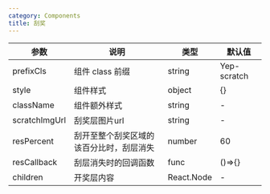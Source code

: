 ```yaml
---
category: Components
title: 刮奖
---
```


<DEMO>

| 参数      | 说明            | 类型   | 默认值      |
| --------- | --------------- | ------ | ----------- |
| prefixCls | 组件 class 前缀 | string | Yep-scratch |
| style     | 组件样式        | object | {}          |
| className | 组件额外样式    | string | -           |
| scratchImgUrl | 刮奖层图片url | string | -           |
| resPercent | 刮开至整个刮奖区域的该百分比时，刮层消失 | number | 60 |
| resCallback | 刮层消失时的回调函数    | func | ()=>{}          |
| children | 开奖层内容    | React.Node | -          |
